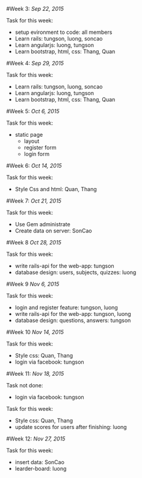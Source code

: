 #Week 3:
*Sep 22, 2015*

Task for this week: 
* setup evironment to code: all members
* Learn rails: tungson, luong, soncao
* Learn angularjs: luong, tungson
* Learn bootstrap, html, css: Thang, Quan

#Week 4:
*Sep 29, 2015*

Task for this week: 
* Learn rails: tungson, luong, soncao
* Learn angularjs: luong, tungson
* Learn bootstrap, html, css: Thang, Quan 

#Week 5:
*Oct 6, 2015*

Task for this week: 
* static page
  * layout
  * register form
  * login form

#Week 6:
*Oct 14, 2015*

Task for this week: 
* Style Css and html: Quan, Thang

#Week 7:
*Oct 21, 2015*

Task for this week: 
* Use Gem administrate
* Create data on server: SonCao

#Week 8
*Oct 28, 2015*

Task for this week: 
* write rails-api for the web-app: tungson
* database design: users, subjects, quizzes: luong

#Week 9
*Nov 6, 2015*

Task for this week: 
* login and register feature: tungson, luong
* write rails-api for the web-app: tungson, luong
* database design: questions, answers: tungson

#Week 10
*Nov 14, 2015*

Task for this week: 
* Style css: Quan, Thang
* login via facebook: tungson

#Week 11:
*Nov 18, 2015*

Task not done:
* login via facebook: tungson

Task for this week: 
* Style css: Quan, Thang
* update scores for users after finishing: luong

#Week 12:
*Nov 27, 2015*

Task for this week: 
* insert data: SonCao
* learder-board: luong






 



 

